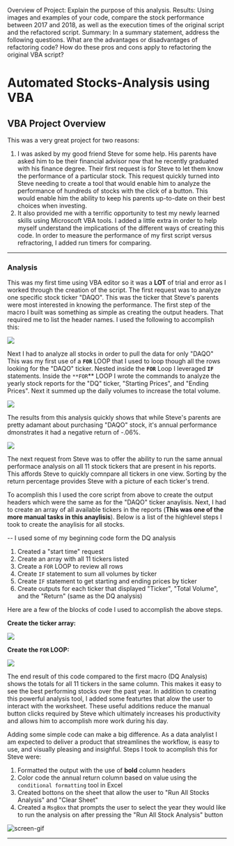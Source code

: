 Overview of Project: Explain the purpose of this analysis.
Results: Using images and examples of your code, compare the stock performance between 2017 and 2018, as well as the execution times of the original script and the refactored script.
Summary: In a summary statement, address the following questions.
What are the advantages or disadvantages of refactoring code?
How do these pros and cons apply to refactoring the original VBA script?


# Automated Stocks-Analysis using VBA

## VBA Project Overview
This was a very great project for two reasons:
1. I was asked by my good friend Steve for some help. His parents have asked him to be their financial advisor now that he recently graduated with his finance degree. Their first request is for Steve to let them know the performance of a particular stock. This request quickly turned into Steve needing to create a tool that would enable him to analyze the performance of hundreds of stocks with the click of a button. This would enable him the ability to keep his parents up-to-date on their best choices when investing. 
3. It also provided me with a terrific opportunity to test my newly learned skills using Microscoft VBA tools. I added a little extra in order to help myself understand the implications of the different ways of creating this code. In order to measure the performance of my first script versus refractoring, I added run timers for comparing. 

---

### Analysis



This was my first time using VBA editor so it was a **LOT** of trial and error as I worked through the creation of the script. The first request was to analyze one specific stock ticker "DAQO". This was the ticker that Steve's parents were most interested in knowing the performance. The first step of the macro I built was something as simple as creating the output headers. That required me to list the header names. I used the following to accomplish this:

 ![](https://github.com/TONY-H83/Stock-Analysis/blob/main/Resources/DQ%20Analysis%20Output%20Headers.png)

Next I had to analyze all stocks in order to pull the data for only "DAQO" This was my first use of a **``FOR``** LOOP that I used to loop though all the rows looking for the "DAQO" ticker. Nested inside the **``FOR``** Loop I leveraged **``IF``** statements. Inside the ``**FOR``** LOOP I wrote the commands to analyze the yearly stock reports for the "DQ" ticker, "Starting Prices", and "Ending Prices". Next it summed up the daily volumes to increase the total volume. 

![](https://github.com/TONY-H83/Stock-Analysis/blob/main/Resources/DQ%20Analysis%20FOR%20LOOP.png)

The results from this analysis quickly shows that while Steve's parents are pretty adamant about purchasing "DAQO" stock, it's annual performance dmonstrates it had a negative return of -.06%. 

![](https://github.com/TONY-H83/Stock-Analysis/blob/main/Resources/DQ%20Analysis%202018.png)



The next request from Steve was to offer the ability to run the same annual performace analysis on all 11 stock tickers that are present in his reports. This affords Steve to quickly comnpare all tickers in one view. Sorting by the return percentage provides Steve with a picture of each ticker's trend. 

To acomplish this I used the core script from above to create the output headers which were the same as for the "DAQO" ticker anaylisis. Next, I had to create an array of all available tickers in the reports (**This was one of the more manual tasks in this anaylisis**).  Below is a list of the highlevel steps I took to create the anaylisis for all stocks. 

-- I used some of my beginning code form the DQ analysis

1. Created a "start time" request
2. Create an array with all 11 tickers listed
3. Create a ``FOR`` LOOP to review all rows
4. Create ``IF`` statement to sum all volumes by ticker
5. Create ``IF`` statement to get starting and ending prices by ticker
6. Create outputs for each ticker that displayed "Ticker", "Total Volume", and the "Return" (same as the DQ analysis)

Here are a few of the blocks of code I used to accomplish the above steps.

**Create the ticker array:**

![](https://github.com/TONY-H83/Stock-Analysis/blob/main/Resources/Ticker%20array.png)

**Create the ``FOR`` LOOP:**

![](https://github.com/TONY-H83/Stock-Analysis/blob/main/Resources/All%20Stocks%20Analysis%20FOR%20Loop.png)

The end result of this code compared to the first macro (DQ Analysis) shows the totals for all 11 tickers in the same column. This makes it easy to see the best performing stocks over the past year. In addition to creating this powerful analysis tool, I added some featurtes that alow the user to interact with the worksheet. These useful additions reduce the manual button clicks required by Steve which ultimately increases his productivity and allows him to accomplish more work during his day. 

Adding some simple code can make a big difference. As a data analylist I am expected to deliver a product that streamlines the workflow, is easy to use, and visually pleasing and insighful. Steps I took to acomplish this for Steve were:

1. Formatted the output with the use of **bold** column headers
2. Color code the annual return column based on value using the ``conditional formatting`` tool in Excel
3. Created bottons on the sheet that allow the user to "Run All Stocks Analysis" and "Clear Sheet"
4. Created a ``MsgBox`` that prompts the user to select the year they would like to run the analysis on after pressing the "Run All Stock Analysis" button 


![screen-gif](https://github.com/TONY-H83/Stock-Analysis/blob/main/Resources/Demo.gif)



---


